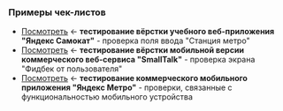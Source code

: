 ### Примеры чек-листов
- [Посмотреть](https://github.com/Solution-Found/Solution-Found/tree/master/checklists/assets/checklist-interface-1.png) <- **тестирование вёрстки учебного веб-приложения "Яндекс Самокат"** - проверка поля ввода "Станция метро"
- [Посмотреть](https://github.com/Solution-Found/Solution-Found/tree/master/checklists/assets/checklist-interface-2.png) <- **тестирование вёрстки мобильной версии коммерческого веб-сервиса "SmallTalk"** - проверка экрана "Фидбек от пользователя"
- [Посмотреть](https://github.com/Solution-Found/Solution-Found/tree/master/checklists/assets/checklist-mobile.png) <- **тестирование коммерческого мобильного приложения "Яндекс Метро"** - проверки, связанные с функциональностью мобильного устройства